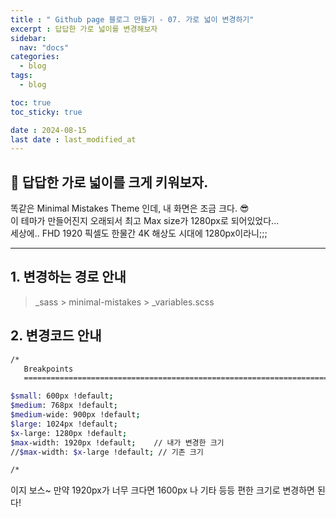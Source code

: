 ```yaml
---
title : " Github page 블로그 만들기 - 07. 가로 넓이 변경하기"
excerpt : 답답한 가로 넓이를 변경해보자
sidebar:
  nav: "docs"
categories:
  - blog
tags:
  - blog

toc: true
toc_sticky: true

date : 2024-08-15
last date : last_modified_at
---
```


## 🧐 답답한 가로 넓이를 크게 키워보자.


<div>
똑같은 Minimal Mistakes Theme 인데, 내 화면은 조금 크다. 😎 <br>
이 테마가 만들어진지 오래되서 최고 Max size가 1280px로 되어있었다... <br>
세상에.. FHD 1920 픽셀도 한물간 4K 해상도 시대에 1280px이라니;;;
</div>
<hr>


## 1. 변경하는 경로 안내

> _sass > minimal-mistakes > _variables.scss



## 2. 변경코드 안내 

```bash
/*
   Breakpoints
   ========================================================================== */

$small: 600px !default;
$medium: 768px !default;
$medium-wide: 900px !default;
$large: 1024px !default;
$x-large: 1280px !default;
$max-width: 1920px !default;    // 내가 변경한 크기
//$max-width: $x-large !default; // 기존 크기

/*
```
 이지 보스~
만약 1920px가 너무 크다면 1600px 나 기타 등등 편한 크기로 변경하면 된다!
